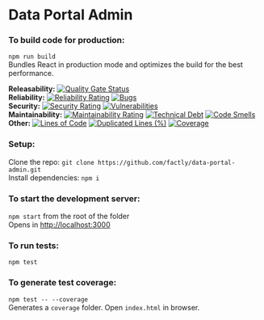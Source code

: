 # Data Portal Admin

### To build code for production:<br />

`npm run build`<br/>
Bundles React in production mode and optimizes the build for the best performance.

**Releasability:** [![Quality Gate Status](https://sonarcloud.io/api/project_badges/measure?project=data-portal-admin&metric=alert_status)](https://sonarcloud.io/dashboard?id=data-portal-admin)  
**Reliability:** [![Reliability Rating](https://sonarcloud.io/api/project_badges/measure?project=data-portal-admin&metric=reliability_rating)](https://sonarcloud.io/dashboard?id=data-portal-admin) [![Bugs](https://sonarcloud.io/api/project_badges/measure?project=data-portal-admin&metric=bugs)](https://sonarcloud.io/dashboard?id=data-portal-admin)  
**Security:** [![Security Rating](https://sonarcloud.io/api/project_badges/measure?project=data-portal-admin&metric=security_rating)](https://sonarcloud.io/dashboard?id=data-portal-admin) [![Vulnerabilities](https://sonarcloud.io/api/project_badges/measure?project=data-portal-admin&metric=vulnerabilities)](https://sonarcloud.io/dashboard?id=data-portal-admin)  
**Maintainability:** [![Maintainability Rating](https://sonarcloud.io/api/project_badges/measure?project=data-portal-admin&metric=sqale_rating)](https://sonarcloud.io/dashboard?id=data-portal-admin) [![Technical Debt](https://sonarcloud.io/api/project_badges/measure?project=data-portal-admin&metric=sqale_index)](https://sonarcloud.io/dashboard?id=data-portal-admin) [![Code Smells](https://sonarcloud.io/api/project_badges/measure?project=data-portal-admin&metric=code_smells)](https://sonarcloud.io/dashboard?id=data-portal-admin)  
**Other:** [![Lines of Code](https://sonarcloud.io/api/project_badges/measure?project=data-portal-admin&metric=ncloc)](https://sonarcloud.io/dashboard?id=data-portal-admin) [![Duplicated Lines (%)](https://sonarcloud.io/api/project_badges/measure?project=data-portal-admin&metric=duplicated_lines_density)](https://sonarcloud.io/dashboard?id=data-portal-admin) [![Coverage](https://sonarcloud.io/api/project_badges/measure?project=data-portal-admin&metric=coverage)](https://sonarcloud.io/dashboard?id=data-portal-admin)

### Setup:

Clone the repo: `git clone https://github.com/factly/data-portal-admin.git`<br />
Install dependencies: `npm i`

### To start the development server:<br />

`npm start` from the root of the folder <br />
Opens in [http://localhost:3000](http://localhost:3000)

### To run tests:<br />

`npm test`

### To generate test coverage:<br />

`npm test -- --coverage`<br />
Generates a `coverage` folder. Open `index.html` in browser.
